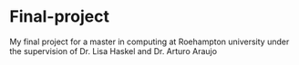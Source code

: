 # Final-project
My final project for a master in computing at Roehampton university under the supervision of Dr. Lisa Haskel and Dr. Arturo Araujo
